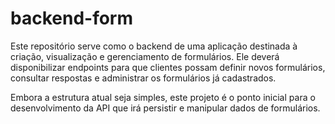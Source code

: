 # backend-form

Este repositório serve como o backend de uma aplicação destinada à criação, visualização e gerenciamento de formulários.
Ele deverá disponibilizar endpoints para que clientes possam definir novos formulários, consultar respostas e administrar os formulários já cadastrados.

Embora a estrutura atual seja simples, este projeto é o ponto inicial para o desenvolvimento da API que irá persistir e manipular dados de formulários.
